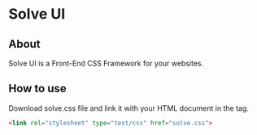 # Solve UI

## About
Solve UI is a Front-End CSS Framework for your websites.

## How to use
Download solve.css file and link it with your HTML document in the <head> tag.
```HTML
<link rel="stylesheet" type="text/css" href="solve.css">
```

